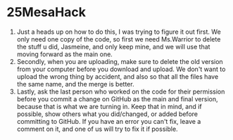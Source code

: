 # 25MesaHack  
1)  Just a heads up on how to do this, I was trying to figure it out first. We only need one copy of the code, so first we need Ms.Warrior to delete the stuff u did, Jasmeine, and only keep mine, and we will use that moving forward as the main one.
2)  Secondly, when you are uploading, make sure to delete the old version from your computer before you download and upload. We don't want to upload the wrong thing by accident, and also so that all the files have the same name, and the merge is better.  
3)  Lastly, ask the last person who worked on the code for their permission before you commit a change on GitHub as the main and final version, because that is what we are turning in. Keep that in mind, and if possible, show others what you did/changed, or added before committing to GitHub. If you have an error you can't fix, leave a comment on it, and one of us will try to fix it if possible.  
